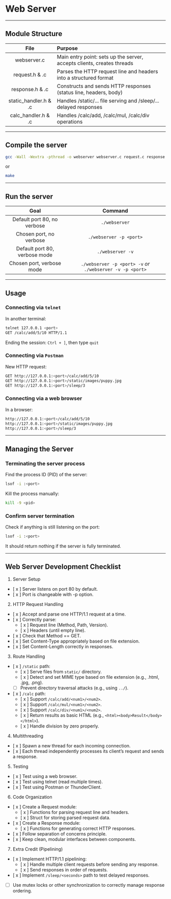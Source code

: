# Web Server

---

## Module Structure
|         File          | Purpose                                                                |
| :-------------------: | :--------------------------------------------------------------------- |
|      webserver.c      | Main entry point: sets up the server, accepts clients, creates threads |
|    request.h & .c     | Parses the HTTP request line and headers into a structured format      |
|    response.h & .c    | Constructs and sends HTTP responses (status line, headers, body)       |
| static_handler.h & .c | Handles /static/... file serving and /sleep/... delayed responses      |
|  calc_handler.h & .c  | Handles /calc/add, /calc/mul, /calc/div operations                     |

---

## Compile the server
```bash
gcc -Wall -Wextra -pthread -o webserver webserver.c request.c response.c calc_handler.c static_handler.c
```
or
```bash
make
```

---

## Run the server
|             Goal              |                          Command                           |
| :---------------------------: | :--------------------------------------------------------: |
|  Default port 80, no verbose  |                       `./webserver`                        |
|    Chosen port, no verbose    |                  `./webserver -p <port>`                   |
| Default port 80, verbose mode |                      `./webserver -v`                      |
|   Chosen port, verbose mode   | `./webserver -p <port> -v` *or* `./webserver -v -p <port>` |

---

## Usage
### Connecting via `telnet`
In another terminal: 
```bash
telnet 127.0.0.1 <port>
GET /calc/add/5/10 HTTP/1.1
```

Ending the session:
`Ctrl + ]`, then type `quit`

### Connecting via `Postman`
New HTTP request:
```bash
GET http://127.0.0.1:<port>/calc/add/5/10
GET http://127.0.0.1:<port>/static/images/puppy.jpg
GET http://127.0.0.1:<port>/sleep/3
```

### Connecting via a web browser
In a browser:
```bash 
http://127.0.0.1:<port>/calc/add/5/10
http://127.0.0.1:<port>/static/images/puppy.jpg
http://127.0.0.1:<port>/sleep/3
```
---

## Managing the Server
### Terminating the server process
Find the process ID (PID) of the server:
```bash
lsof -i :<port>
```

Kill the process manually:
```bash
kill -9 <pid>
```

### Confirm server termination
Check if anything is still listening on the port:
```bash
lsof -i :<port>
```
It should return nothing if the server is fully terminated.

---

## Web Server Development Checklist
1. Server Setup
- [ x ] Server listens on port 80 by default.  
- [ x ] Port is changeable with -p option.  

2. HTTP Request Handling
- [ x ] Accept and parse one HTTP/1.1 request at a time.  
- [ x ] Correctly parse:  
    - [ x ] Request line (Method, Path, Version).  
    - [ x ] Headers (until empty line).  
- [ x ] Check that Method == GET.  
- [ x ] Set Content-Type appropriately based on file extension.  
- [ x ] Set Content-Length correctly in responses.  

3. Route Handling  
- [ x ] `/static` path:  
    - [ x ] Serve files from `static/` directory.  
    - [ x ] Detect and set MIME type based on file extension (e.g., .html, .jpg, .png).  
    - [ ] Prevent directory traversal attacks (e.g., using `../`).  
- [ x ] `/calc` path:
    - [ x ] Support `/calc/add/<num1>/<num2>`.  
    - [ x ] Support `/calc/mul/<num1>/<num2>`.  
    - [ x ] Support `/calc/div/<num1>/<num2>`.  
    - [ x ] Return results as basic HTML (e.g., `<html><body>Result</body></html>`).  
    - [ x ] Handle division by zero properly.  

4. Multithreading  
- [ x ] Spawn a new thread for each incoming connection.  
- [ x ] Each thread independently processes its client’s request and sends a response.  

5. Testing  
- [ x ] Test using a web browser.  
- [ x ] Test using telnet (read multiple times).  
- [ x ] Test using Postman or ThunderClient.  

6. Code Organization  
- [ x ] Create a Request module:  
    - [ x ] Functions for parsing request line and headers.  
    - [ x ] Struct for storing parsed request data.  
- [ x ] Create a Response module:  
    - [ x ] Functions for generating correct HTTP responses.  
- [ x ] Follow separation of concerns principle.  
- [ x ] Keep clean, modular interfaces between components.  

7. Extra Credit (Pipelining)  
- [ x ] Implement HTTP/1.1 pipelining:  
    - [ x ] Handle multiple client requests before sending any response.  
    - [ x ] Send responses in order of requests.  
- [ x ] Implement `/sleep/<seconds>` path to test delayed responses.  
- [ ] Use mutex locks or other synchronization to correctly manage response ordering.

